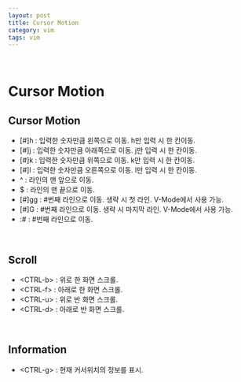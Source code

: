 ```yaml
---
layout: post
title: Cursor Motion
category: vim
tags: vim
---
```


&nbsp;

# Cursor Motion

## Cursor Motion

- [#]h : 입력한 숫자만큼 왼쪽으로 이동. h만 입력 시 한 칸이동.
- [#]j : 입력한 숫자만큼 아래쪽으로 이동. j만 입력 시 한 칸이동.
- [#]k : 입력한 숫자만큼 위쪽으로 이동. k만 입력 시 한 칸이동.
- [#]l : 입력한 숫자만큼 오른쪽으로 이동. l만 입력 시 한 칸이동.
- ^ : 라인의 맨 앞으로 이동.
- $ : 라인의 맨 끝으로 이동.
- [#]gg : #번째 라인으로 이동. 생략 시 첫 라인. V-Mode에서 사용 가능.
- [#]G : #번째 라인으로 이동. 생략 시 마지막 라인. V-Mode에서 사용 가능.
- :# : #번째 라인으로 이동.

&nbsp;

## Scroll

- \<CTRL-b> : 위로 한 화면 스크롤.
- \<CTRL-f> : 아래로 한 화면 스크롤.
- \<CTRL-u> : 위로 반 화면 스크롤.
- \<CTRL-d> : 아래로 반 화면 스크롤.

&nbsp;

## Information

- \<CTRL-g> : 현재 커서위치의 정보를 표시.



